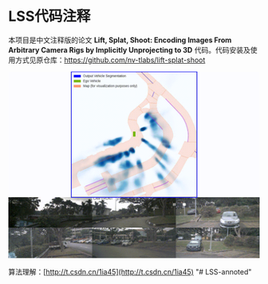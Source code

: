 # LSS代码注释

本项目是中文注释版的论文 **Lift, Splat, Shoot: Encoding Images From Arbitrary Camera Rigs by Implicitly Unprojecting to 3D** 代码。代码安装及使用方式见原仓库：https://github.com/nv-tlabs/lift-splat-shoot

<img src="./imgs/eval.gif">

算法理解：[http://t.csdn.cn/1ia45](http://t.csdn.cn/1ia45)
"# LSS-annoted" 
